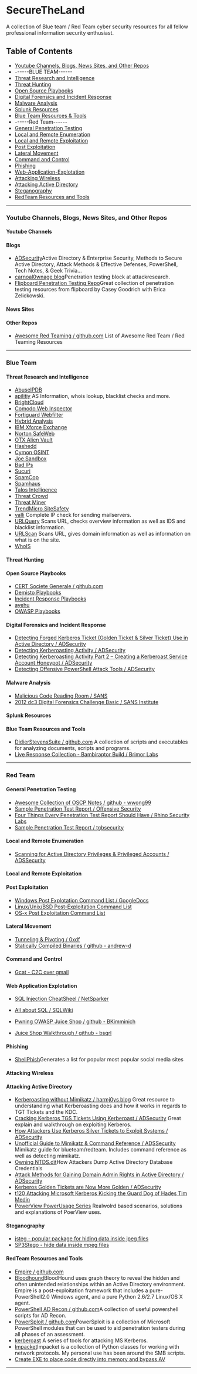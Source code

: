 # SecureTheLand

A collection of Blue team / Red Team cyber security resources for all fellow professional information security enthusiast.



## Table of Contents
* [Youtube Channels, Blogs, News Sites, and Other Repos](#Youtube-Channels,-Blogs,-News-Sites,-and-Other-Repos)
* ------BLUE TEAM------
* [Threat Research and Intelligence](#threat-research-and-intelligence)
* [Threat Hunting](#threat-hunting)
* [Open Source Playbooks](#open-source-playbooks)
* [Digital Forensics and Incident Response](#Digital-Forensics-and-Incident-Response)
* [Malware Analysis](#Malware-Analysis)
* [Splunk Resources](#Splunk-Resources)
* [Blue Team Resources & Tools](#Blue-Team-Resources-and-Tools)
* ------Red Team------
* [General Penetration Testing](#general-penetration-testing)
* [Local and Remote Enumeration](#Local-and-Remote-Enumeration)
* [Local and Remote Exploitation](#Local-and-Remote-Exploitation)
* [Post Exploitation](#Post-Exploitation)
* [Lateral Movement](#Lateral-Movement)
* [Command and Control](command-and-control)
* [Phishing](#Phishing)
* [Web-Application-Explotation](#Web-Application-Explotation)
* [Attacking Wireless](#Attacking-Wireless)
* [Attacking Active Directory](#Attacking-Active-Directory)
* [Steganography](#steganography)
* [RedTeam Resources and Tools](#RedTeam-Resources-and-Tools)
---

### Youtube Channels, Blogs, News Sites, and Other Repos
#### Youtube Channels
#### Blogs
* [ADSecurity](https://adsecurity.org/)Active Directory & Enterprise Security, Methods to Secure Active Directory, Attack Methods & Effective Defenses, PowerShell, Tech Notes, & Geek Trivia…
* [carnoal0wnage blog](https://carnal0wnage.attackresearch.com/)Penetration testing block at attackresearch.
* [Flipboard Penetration Testing Repo](https://flipboard.com/@caseygoodrich/penetration-testing-3hv8mlgdy)Great collection of penetration testing resources from flipboard by Casey Goodrich with Erica Zelickowski.
#### News Sites
#### Other Repos
* [Awesome Red Teaming / github.com](https://github.com/yeyintminthuhtut/Awesome-Red-Teaming)
List of Awesome Red Team / Red Teaming Resources
---
### Blue Team
#### Threat Research and Intelligence
* [AbuseIPDB](https://www.abuseipdb.com/)
* [apilitiy](https://apility.io/) AS Information, whois lookup, blacklist checks and more.
* [BrightCloud](https://www.brightcloud.com/tools/url-ip-lookup.php)
* [Comodo Web Inspector](http://app.webinspector.com/)
* [Fortiguard Webfilter](https://fortiguard.com/webfilter)
* [Hybrid Analysis](https://www.hybrid-analysis.com/)
* [IBM Xforce Exchange](https://exchange.xforce.ibmcloud.com/)
* [Norton SafeWeb](https://safeweb.norton.com/)
* [OTX Alien Vault](https://www.alienvault.com/open-threat-exchange)
* [Hashedd](https://hashdd.com/)
* [Cymon OSINT](https://cymon.io/)
* [Joe Sandbox](https://www.joesandbox.com/)
* [Bad IPs](https://www.badips.com/)
* [Sucuri](https://sitecheck.sucuri.net/)
* [SpamCop](https://www.spamcop.net/bl.shtml)
* [Spamhaus](https://www.spamhaus.org/lookup/)
* [Talos Intelligence](https://talosintelligence.com/)
* [Threat Crowd](https://www.threatcrowd.org/)
* [Threat Miner](https://www.threatminer.org/)
* [TrendMicro SiteSafety](https://global.sitesafety.trendmicro.com/)
* [valli](http://multirbl.valli.org/) Complete IP check for sending mailservers.
* [URLQuery](http://urlquery.net/) Scans URL, checks overview information as well as IDS and blacklist information.
* [URLScan](https://urlscan.io/) Scans URL, gives domain information as well as information on what is on the site.
* [WhoIS](https://whois.domaintools.com/)

#### Threat Hunting
#### Open Source Playbooks
* [CERT Societe Generale / github.com](https://github.com/certsocietegenerale/IRM)
* [Demisto Playbooks](https://www.demisto.com/resources/)
* [Incident Response Playbooks](https://www.incidentresponse.com/playbooks/)
* [ayehu](https://ayehu.com/cyber-security-incident-response-automation/top-5-cyber-security-incident-response-playbooks/)
* [OWASP Playbooks](https://github.com/OWASP/owasp-summit-2017/tree/master/Working-Sessions/Security-Playbooks)
#### Digital Forensics and Incident Response
* [Detecting Forged Kerberos Ticket (Golden Ticket & Silver Ticket) Use in Active Directory / ADSecurity](https://adsecurity.org/?p=1515)
* [Detecting Kerberoasting Activity / ADSecurity](https://adsecurity.org/?p=3458)
* [Detecting Kerberoasting Activity Part 2 – Creating a Kerberoast Service Account Honeypot / ADSecurity](https://adsecurity.org/?p=3513)
* [Detecting Offensive PowerShell Attack Tools / ADSecurity](https://adsecurity.org/?p=2604)
#### Malware Analysis
* [ Malicious Code Reading Room / SANS](https://www.sans.org/reading-room/whitepapers/malicious/) 
* [2012 dc3 Digital Forensics Challenge Basic / SANS Institute](https://www.sans.org/reading-room/whitepapers/malicious/paper/34330)
#### Splunk Resources
#### Blue Team Resources and Tools
* [DidierStevensSuite / github.com](https://github.com/DidierStevens/DidierStevensSuite)
A collection of scripts and executables for analyzing documents, scripts and programs.
* [Live Response Collection - Bambiraptor Build / Brimor Labs](https://www.brimorlabs.com/tools/)
---
### Red Team
#### General Penetration Testing
* [Awesome Collection of OSCP Notes / github - wwong99](https://github.com/wwong99/pentest-notes/blob/master/oscp_resources/OSCP-Survival-Guide.md)
* [Sample Penetration Test Report / Offensive Security](https://www.offensive-security.com/reports/sample-penetration-testing-report.pdf)
* [Four Things Every Penetration Test Report Should Have / Rhino Security Labs](https://rhinosecuritylabs.com/penetration-testing/four-things-every-penetration-test-report/)
* [Sample Penetration Test Report / tgbsecurity](https://tbgsecurity.com/wordpress/wp-content/uploads/2016/11/Sample-Penetration-Test-Report.pdf)
#### Local and Remote Enumeration
* [Scanning for Active Directory Privileges & Privileged Accounts / ADSSecurity](https://adsecurity.org/?p=3658)
#### Local and Remote Exploitation
#### Post Exploitation
* [Windows Post Explotation Command List / GoogleDocs](https://docs.google.com/document/d/1U10isynOpQtrIK6ChuReu-K1WHTJm4fgG3joiuz43rw/edit?hl=en_US#)
* [Linux/Unix/BSD Post-Exploitation Command List](https://docs.google.com/document/d/1ObQB6hmVvRPCgPTRZM5NMH034VDM-1N-EWPRz2770K4/edit?hl=en_US)
* [OS-x Post Exploitation Command List](https://docs.google.com/document/d/10AUm_zUdAQGgoHNo_eS0SO1K-24VVYnulUD2x3rJD3k/edit?hl=en_US)
#### Lateral Movement
* [Tunneling & Pivoting / 0xdf](https://0xdf.gitlab.io/2019/01/28/pwk-notes-tunneling-update1.html)
* [Statically Compiled Binaries / github - andrew-d](https://github.com/andrew-d/static-binaries)
#### Command and Control
* [Gcat - C2C over gmail](https://github.com/byt3bl33d3r/gcat)
#### Web Application Explotation
* [SQL Injection CheatSheel / NetSparker](https://www.netsparker.com/blog/web-security/sql-injection-cheat-sheet/)
* [All about SQL / SQLWiki](https://sqlwiki.netspi.com/)

* [Pwning OWASP Juice Shop / github - BKimminich](https://github.com/bkimminich/pwning-juice-shop/)
* [Juice Shop Walkthrough / github - bsqrl](https://github.com/bsqrl/juice-shop-walkthrough)
#### Phishing
* [ShellPhish](https://github.com/thelinuxchoice/shellphish)Generates a list for popular most popular social media sites

#### Attacking Wireless
#### Attacking Active Directory
* [Kerberoasting without Mimikatz / harmj0ys blog](https://www.harmj0y.net/blog/powershell/kerberoasting-without-mimikatz/)
Great resource to understanding what Kerberoasting does and how it works in regards to TGT Tickets and the KDC.
* [Cracking Kerberos TGS Tickets Using Kerberoast / ADSecurity](https://adsecurity.org/?p=2293)
Great explain and walkthrough on exploiting Kerberos.
* [How Attackers Use Kerberos Silver Tickets to Exploit Systems / ADSecurity](https://adsecurity.org/?p=2011)
* [Unofficial Guide to Mimikatz & Command Reference / ADSSecurity](https://adsecurity.org/?page_id=1821)
Mimikatz guide for blueteam/redteam. Includes command reference as well as detecting mimikatz.
* [Owning NTDS.dit](https://adsecurity.org/?p=2398)How Attackers Dump Active Directory Database Credentials
* [Attack Methods for Gaining Domain Admin Rights in Active Directory / ADSecurity](https://adsecurity.org/?p=2362)
* [Kerberos Golden Tickets are Now More Golden / ADSecurity](https://adsecurity.org/?p=1640)
* [t120 Attacking Microsoft Kerberos Kicking the Guard Dog of Hades Tim Medin](https://www.youtube.com/watch?v=PUyhlN-E5MU&index=59&list=PLStO1VqVBvmHev5qaNDl78oSzuHcXDDsk)
* [PowerView PowerUsage Series](http://www.harmj0y.net/blog/powershell/the-powerview-powerusage-series-1/) Realwolrd based scenarios, solutions and explanations of PoerView uses.
#### Steganography
* [jsteg - popular package for hiding data inside jpeg files](https://github.com/lukechampine/jsteg)
* [SP3Stego - hide data inside mpeg files](https://www.petitcolas.net/steganography/mp3stego/)

#### RedTeam Resources and Tools
* [Empire / github.com](https://github.com/EmpireProject/Empire)
* [Bloodhound](https://github.com/BloodHoundAD/BloodHound)BloodHound uses graph theory to reveal the hidden and often unintended relationships within an Active Directory environment.
Empire is a post-exploitation framework that includes a pure-PowerShell2.0 Windows agent, and a pure Python 2.6/2.7 Linux/OS X agent.
* [PowerShell AD Recon / github.com](https://github.com/PyroTek3/PowerShell-AD-Recon)A collection of useful powershell scripts for AD Recon.
* [PowerSploit / github.com](https://github.com/PowerShellMafia/PowerSploit)PowerSploit is a collection of Microsoft PowerShell modules that can be used to aid penetration testers during all phases of an assessment.
* [kerberoast](https://github.com/nidem/kerberoast) A series of tools for attacking MS Kerberos.
* [Impacket](https://github.com/SecureAuthCorp/impacket)Impacket is a collection of Python classes for working with network protocols. My personal use has been around the SMB scripts.
* [Create EXE to place code directly into memory and bypass AV](https://pen-testing.sans.org/blog/2013/07/12/anti-virus-evasion-a-peek-under-the-veil/)
---

 
